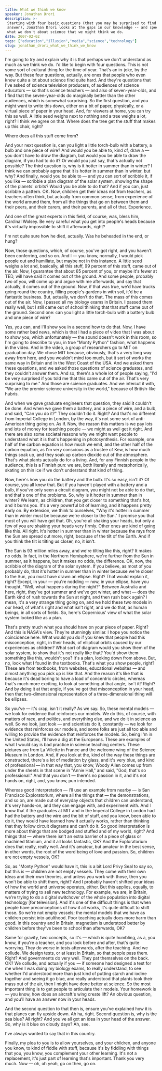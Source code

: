 ```yaml
---
title: What we think we know
speaker: Jonathan Drori
description: >-
 Starting with four basic questions (that you may be surprised to find you can't
 answer), Jonathan Drori looks at the gaps in our knowledge -- and specifically,
 what we don't about science that we might think we do.
date: 2007-02-02
tags: ["education","illusion","media","science","technology"]
slug: jonathan_drori_what_we_think_we_know
---
```


I'm going to try and explain why it is that perhaps we don't understand as much as we
think we do. I'd like to begin with four questions. This is not some sort of cultural
thing for the time of year. That's an in-joke, by the way. But these four questions,
actually, are ones that people who even know quite a lot about science find quite hard.
And they're questions that I've asked of science television producers, of audiences of
science educators — so that's science teachers — and also of seven-year-olds, and I find
that the seven-year-olds do marginally better than the other audiences, which is somewhat
surprising. So the first question, and you might want to write this down, either on a bit
of paper, physically, or a virtual piece of paper in your head. And, for viewers at home,
you can try this as well. A little seed weighs next to nothing and a tree weighs a lot,
right? I think we agree on that. Where does the tree get the stuff that makes up this
chair, right?

Where does all this stuff come from? 

And your next question is, can you light a little torch-bulb with a battery, a bulb and
one piece of wire? And would you be able to, kind of, draw a — you don't have to draw the
diagram, but would you be able to draw the diagram, if you had to do it? Or would you just
say, that's actually not possible? The third question is, why is it hotter in summer than
in winter? I think we can probably agree that it is hotter in summer than in winter, but
why? And finally, would you be able to — and you can sort of scribble it, if you like —
scribble a plan diagram of the solar system, showing the shape of the planets' orbits?
Would you be able to do that? And if you can, just scribble a pattern. OK. Now, children
get their ideas not from teachers, as teachers often think, but actually from common
sense, from experience of the world around them, from all the things that go on between
them and their peers, and their carers, and their parents, and all of that.
Experience.

And one of the great experts in this field, of course, was, bless him, Cardinal Wolsey. Be
very careful what you get into people's heads because it's virtually impossible to shift
it afterwards, right? 

I'm not quite sure how he died, actually. Was he beheaded in the end, or hung?

Now, those questions, which, of course, you've got right, and you haven't been conferring,
and so on. And I — you know, normally, I would pick people out and humiliate, but maybe
not in this instance. A little seed weighs a lot and, basically, all this stuff, 99 percent
of this stuff, came out of the air. Now, I guarantee that about 85 percent of you, or
maybe it's fewer at TED, will have said it comes out of the ground. And some people,
probably two of you, will come up and argue with me afterwards, and say that actually, it
comes out of the ground. Now, if that was true, we'd have trucks going round the country,
filling people's gardens in with soil, it'd be a fantastic business. But, actually, we
don't do that. The mass of this comes out of the air. Now, I passed all my biology exams
in Britain. I passed them really well, but I still came out of school thinking that that
stuff came out of the ground. Second one: can you light a little torch-bulb with a battery
bulb and one piece of wire?

Yes, you can, and I'll show you in a second how to do that. Now, I have some rather bad
news, which is that I had a piece of video that I was about to show you, which
unfortunately — the sound doesn't work in this room, so I'm going to describe to you, in
true "Monty Python" fashion, what happens in the video. And in the video, a group of
researchers go to MIT on graduation day. We chose MIT because, obviously, that's a very
long way away from here, and you wouldn't mind too much, but it sort of works the same way
in Britain and in the West Coast of the USA. And we asked them these questions, and we
asked those questions of science graduates, and they couldn't answer them. And so, there's
a whole lot of people saying, "I'd be very surprised if you told me that this came out of
the air. That's very surprising to me." And those are science graduates. And we intercut
it with, "We are the premier science university in the world," because of British-like
hubris.

And when we gave graduate engineers that question, they said it couldn't be done. And when
we gave them a battery, and a piece of wire, and a bulb, and said, "Can you do it?" They
couldn't do it. Right? And that's no different from Imperial College in London, by the
way, it's not some sort of anti-American thing going on. As if. Now, the reason this
matters is we pay lots and lots of money for teaching people — we might as well get it
right. And there are also some societal reasons why we might want people to understand
what it is that's happening in photosynthesis. For example, one half of the carbon
equation is how much we emit, and the other half of the carbon equation, as I'm very
conscious as a trustee of Kew, is how much things soak up, and they soak up carbon dioxide
out of the atmosphere. That's what plants actually do for a living. And, for any Finnish
people in the audience, this is a Finnish pun: we are, both literally and metaphorically,
skating on thin ice if we don't understand that kind of thing.

Now, here's how you do the battery and the bulb. It's so easy, isn't it? Of course, you
all knew that. But if you haven't played with a battery and a bulb, if you've only seen a
circuit diagram, you might not be able to do that, and that's one of the problems. So, why
is it hotter in summer than in winter? We learn, as children, that you get closer to
something that's hot, and it burns you. It's a very powerful bit of learning, and it
happens pretty early on. By extension, we think to ourselves, "Why it's hotter in summer
than in winter must be because we're closer to the Sun." I promise you that most of you
will have got that. Oh, you're all shaking your heads, but only a few of you are shaking
your heads very firmly. Other ones are kind of going like this. All right. It's hotter in
summer than in winter because the rays from the Sun are spread out more, right, because of
the tilt of the Earth. And if you think the tilt is tilting us closer, no, it
isn't.

The Sun is 93 million miles away, and we're tilting like this, right? It makes no odds. In
fact, in the Northern Hemisphere, we're further from the Sun in summer, as it happens, but
it makes no odds, the difference. OK, now, the scribble of the diagram of the solar system.
If you believe, as most of you probably do, that it's hotter in summer than in winter
because we're closer to the Sun, you must have drawn an ellipse. Right? That would explain
it, right? Except, in your — you're nodding — now, in your ellipse, have you thought,
"Well, what happens during the night?" Between Australia and here, right, they've got
summer and we've got winter, and what — does the Earth kind of rush towards the Sun at
night, and then rush back again? I mean, it's a very strange thing going on, and we hold
these two models in our head, of what's right and what isn't right, and we do that, as
human beings, in all sorts of fields. So, here's Copernicus' view of what the solar system
looked like as a plan.

That's pretty much what you should have on your piece of paper. Right? And this is NASA's
view. They're stunningly similar. I hope you notice the coincidence here. What would you
do if you knew that people had this misconception, right, in their heads, of elliptical
orbits caused by our experiences as children? What sort of diagram would you show them of
the solar system, to show that it's not really like that? You'd show them something like
this, wouldn't you? It's a plan, looking down from above. But, no, look what I found in
the textbooks. That's what you show people, right? These are from textbooks, from
websites, educational websites — and almost anything you pick up is like that. And the
reason it's like that is because it's dead boring to have a load of concentric circles,
whereas that's much more exciting, to look at something at that angle, isn't it? Right?
And by doing it at that angle, if you've got that misconception in your head, then that
two-dimensional representation of a three-dimensional thing will be ellipses.

So you've — it's crap, isn't it really? As we say. So, these mental models — we look for
evidence that reinforces our models. We do this, of course, with matters of race, and
politics, and everything else, and we do it in science as well. So we look, just look —
and scientists do it, constantly — we look for evidence that reinforces our models, and
some folks are just all too able and willing to provide the evidence that reinforces the
models. So, being I'm in the United States, I'll have a dig at the Europeans. These are
examples of what I would say is bad practice in science teaching centers. These pictures
are from La Villette in France and the welcome wing of the Science Museum in London. And,
if you look at the, kind of the way these things are constructed, there's a lot of
mediation by glass, and it's very blue, and kind of professional — in that way that, you
know, Woody Allen comes up from under the sheets in that scene in "Annie Hall," and said,
"God, that's so professional." And that you don't — there's no passion in it, and it's not
hands on, right, and, you know, pun intended.

Whereas good interpretation — I'll use an example from nearby — is San Francisco
Exploratorium, where all the things that — the demonstrations, and so on, are made out of
everyday objects that children can understand, it's very hands-on, and they can engage
with, and experiment with. And I know that if the graduates at MIT and in the Imperial
College in London had had the battery and the wire and the bit of stuff, and you know,
been able to do it, they would have learned how it actually works, rather than thinking
that they follow circuit diagrams and can't do it. So good interpretation is more about
things that are bodged and stuffed and of my world, right? And things that — where there
isn't an extra barrier of a piece of glass or machined titanium, and it all looks
fantastic, OK? And the Exploratorium does that really, really well. And it's amateur, but
amateur in the best sense, in other words, the root of the word being of love and
passion. So, children are not empty vessels, OK?

So, as "Monty Python" would have it, this is a bit Lord Privy Seal to say so, but this is
— children are not empty vessels. They come with their own ideas and their own theories,
and unless you work with those, then you won't be able to shift them, right? And I
probably haven't shifted your ideas of how the world and universe operates, either. But
this applies, equally, to matters of trying to sell new technology. For example, we are,
in Britain, we're trying to do a digital switchover of the whole population into digital
technology [for television]. And it's one of the difficult things is that when people have
preconceptions of how it all works, it's quite difficult to shift those. So we're not
empty vessels; the mental models that we have as children persist into adulthood. Poor
teaching actually does more harm than good. In this country and in Britain, magnetism is
understood better by children before they've been to school than afterwards,
OK?

Same for gravity, two concepts, so it's — which is quite humbling, as a, you know, if
you're a teacher, and you look before and after, that's quite worrying. They do worse in
tests afterwards, after the teaching. And we collude. We design tests, or at least in
Britain, so that people pass them. Right? And governments do very well. They pat
themselves on the back. OK? We collude, and actually if you — if someone had designed a
test for me when I was doing my biology exams, to really understand, to see whether I'd
understood more than just kind of putting starch and iodine together and seeing it go
blue, and really understood that plants took their mass out of the air, then I might have
done better at science. So the most important thing is to get people to articulate their
models. Your homework is — you know, how does an aircraft's wing create lift? An obvious
question, and you'll have an answer now in your heads.

And the second question to that then is, ensure you've explained how it is that planes can
fly upside down. Ah ha, right. Second question is, why is the sea blue? All right? And
you've all got an idea in your head of the answer. So, why is it blue on cloudy days? Ah,
see. 

I've always wanted to say that in this country. 

Finally, my plea to you is to allow yourselves, and your children, and anyone you know, to
kind of fiddle with stuff, because it's by fiddling with things that you, you know, you
complement your other learning. It's not a replacement, it's just part of learning that's
important. Thank you very much. Now — oh, oh yeah, go on then, go on. 

<!--
ad_duration=3.33
event="TED2007"
external_start_time=0
intro_duration=11.82
is_subtitle_required="False"
is_talk_featured="True"
language="en"
language_swap="False"
native_language="en"
number_of_related_talks=6
number_of_speakers=1
number_of_subtitled_videos=28
number_of_tags=5
number_of_talk_download_languages=28
number_of_talk_more_resources=0
number_of_talk_recommendations=0
number_of_talks_take_actions=0
post_ad_duration=0.83
published_timestamp="2008-09-05 01:00:00"
recording_date="2007-02-02"
speaker_description="Educator"
speaker_is_published=1
speaker_name="Jonathan Drori"
talk_name="What we think we know"
talks_tags=["education","illusion","media","science","technology"]
url_photo_speaker="https://pe.tedcdn.com/images/ted/52734_254x191.jpg"
url_photo_talk="https://pe.tedcdn.com/images/ted/52695_480x360.jpg"
url_webpage="https://www.ted.com/talks/jonathan_drori_what_we_think_we_know"
video_type_name="TED Stage Talk"
-->